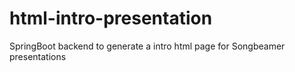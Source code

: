 # html-intro-presentation
SpringBoot backend to generate a intro html page for Songbeamer presentations
